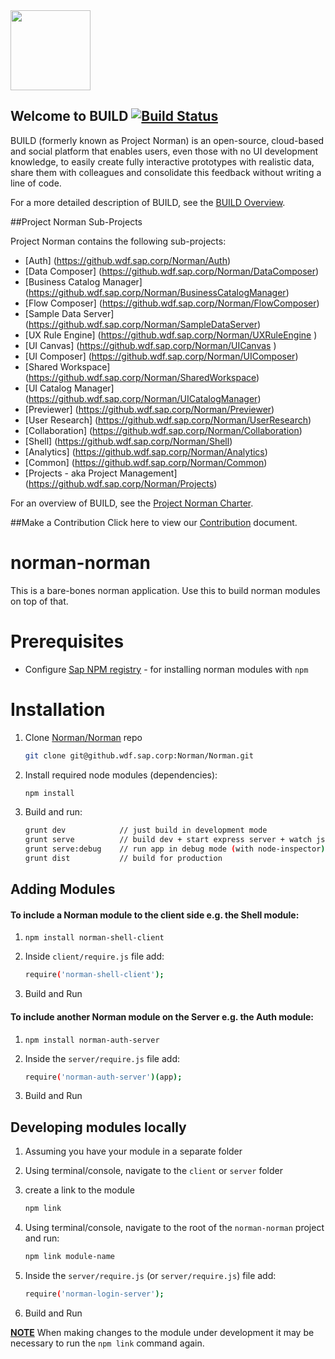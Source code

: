 <img src = "https://github.wdf.sap.corp/Norman/Norman/blob/master/docs/images/BUILD_Logo_Light.png?raw=true" height="128"> 

## Welcome to BUILD [![Build Status](https://build-jenkins.mo.sap.corp/jenkins/job/Norman-master/badge/icon)](https://build-jenkins.mo.sap.corp/jenkins/job/Norman-master/)



BUILD (formerly known as Project Norman) is an open-source, cloud-based and social platform that enables users, even those with no UI development knowledge, to easily create fully interactive prototypes with realistic data, share them with colleagues and consolidate this feedback without writing a line of code. 

For a more detailed description of BUILD, see the [BUILD Overview](https://github.wdf.sap.corp/Norman/Norman/wiki/Project-Norman-Overview).

 
##Project Norman Sub-Projects

Project Norman contains the following sub-projects:
+ [Auth] (https://github.wdf.sap.corp/Norman/Auth) 
+ [Data Composer] (https://github.wdf.sap.corp/Norman/DataComposer)
+ [Business Catalog Manager] (https://github.wdf.sap.corp/Norman/BusinessCatalogManager)
+ [Flow Composer] (https://github.wdf.sap.corp/Norman/FlowComposer)
+ [Sample Data Server] (https://github.wdf.sap.corp/Norman/SampleDataServer)
+ [UX Rule Engine] (https://github.wdf.sap.corp/Norman/UXRuleEngine )
+ [UI Canvas] (https://github.wdf.sap.corp/Norman/UICanvas )
+ [UI Composer] (https://github.wdf.sap.corp/Norman/UIComposer)
+ [Shared Workspace] (https://github.wdf.sap.corp/Norman/SharedWorkspace)
+ [UI Catalog Manager] (https://github.wdf.sap.corp/Norman/UICatalogManager)
+ [Previewer] (https://github.wdf.sap.corp/Norman/Previewer)
+ [User Research] (https://github.wdf.sap.corp/Norman/UserResearch)
+ [Collaboration] (https://github.wdf.sap.corp/Norman/Collaboration)
+ [Shell] (https://github.wdf.sap.corp/Norman/Shell)
+ [Analytics] (https://github.wdf.sap.corp/Norman/Analytics)
+ [Common] (https://github.wdf.sap.corp/Norman/Common)
+ [Projects - aka Project Management] (https://github.wdf.sap.corp/Norman/Projects)


For an overview of BUILD, see the [Project Norman Charter]( https://github.wdf.sap.corp/Norman/Norman/wiki/Project-Norman-Charter).

##Make a Contribution
Click here to view our [Contribution](https://github.wdf.sap.corp/Norman/Norman/blob/master/Contributing.md) document.


norman-norman
===============
This is a bare-bones norman application. Use this to build norman modules on top of that.


# Prerequisites
- Configure [Sap NPM registry](https://jam4.sapjam.com/wiki/show/kvLVqwLEg5DQorc6zsGIUh) - for installing norman modules with `npm`


# Installation

1. Clone [Norman/Norman](https://github.wdf.sap.corp/Norman/Norman) repo
    ```sh
    git clone git@github.wdf.sap.corp:Norman/Norman.git
    ```

2. Install required node modules (dependencies):
    ```sh
    npm install
    ```

3. Build and run:
    ```sh
    grunt dev            // just build in development mode
    grunt serve          // build dev + start express server + watch js & less for changes
    grunt serve:debug    // run app in debug mode (with node-inspector)
    grunt dist           // build for production
    ```

## Adding Modules

#### To include a Norman module to the client side e.g. the Shell module:

1. `npm install norman-shell-client` 

2. Inside `client/require.js` file add:
    ```sh
    require('norman-shell-client');
    ```

3. Build and Run


#### To include another Norman module on the Server e.g. the Auth module:

1. `npm install norman-auth-server` 

2. Inside the `server/require.js` file add:
    ```sh
    require('norman-auth-server')(app);
    ```

3. Build and Run


## Developing modules locally

1. Assuming you have your module in a separate folder

2. Using terminal/console, navigate to the `client` or `server` folder

3. create a link to the module
    ```sh
    npm link
    ```

4. Using terminal/console, navigate to the root of the `norman-norman` project and run:
    ```sh
    npm link module-name	
    ```

5. Inside the `server/require.js` (or `server/require.js`) file add:
    ```sh
    require('norman-login-server');
    ```

6. Build and Run

**<u>NOTE</u>**  When making changes to the module under development it may be necessary to run the `npm link` command again.

<!-- Piwik Image Tracker-->
<img src="https://norman-piwik.mo.sap.corp/piwik/piwik.php?idsite=4&rec=1" style="border:0" alt="" />
<!-- End Piwik -->
